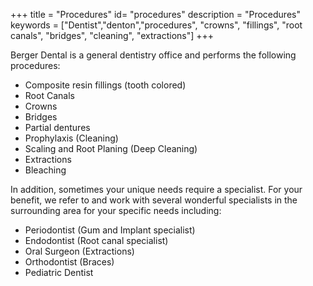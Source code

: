 +++
title = "Procedures"
id= "procedures"
description = "Procedures"
keywords = ["Dentist","denton","procedures", "crowns", "fillings", "root canals", "bridges", "cleaning", "extractions"]
+++

Berger Dental is a general dentistry office and performs the following procedures:

* Composite resin fillings (tooth colored)
* Root Canals
* Crowns
* Bridges
* Partial dentures
* Prophylaxis (Cleaning)
* Scaling and Root Planing (Deep Cleaning)
* Extractions
* Bleaching
 
In addition, sometimes your unique needs require a specialist. For your benefit, we refer to and work with several wonderful specialists in the surrounding area for your specific needs including:

* Periodontist (Gum and Implant specialist)
* Endodontist (Root canal specialist)
* Oral Surgeon (Extractions)
* Orthodontist (Braces)
* Pediatric Dentist
